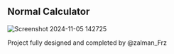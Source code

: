 ## Normal Calculator
![Screenshot 2024-11-05 142725](https://github.com/user-attachments/assets/83db73df-ee53-47ba-9a9a-e852668576d7)



Project fully designed and completed by @zalman_Frz
